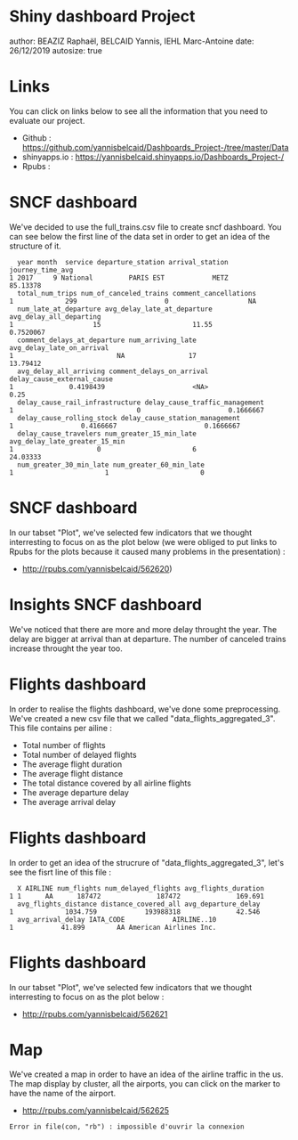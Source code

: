 Shiny dashboard Project
========================================================
author: BEAZIZ Raphaël, BELCAID Yannis, IEHL Marc-Antoine
date: 26/12/2019
autosize: true


Links
========================================================

You can click on links below to see all the information that you need to evaluate our project. 

-  Github : https://github.com/yannisbelcaid/Dashboards_Project-/tree/master/Data
-  shinyapps.io : https://yannisbelcaid.shinyapps.io/Dashboards_Project-/
-  Rpubs : 


SNCF dashboard
========================================================

We've decided to use the full_trains.csv file to create sncf dashboard.
You can see below the first line of the data set in order to get an idea of the structure of it. 

```
  year month  service departure_station arrival_station journey_time_avg
1 2017     9 National         PARIS EST            METZ         85.13378
  total_num_trips num_of_canceled_trains comment_cancellations
1             299                      0                    NA
  num_late_at_departure avg_delay_late_at_departure avg_delay_all_departing
1                    15                       11.55               0.7520067
  comment_delays_at_departure num_arriving_late avg_delay_late_on_arrival
1                          NA                17                  13.79412
  avg_delay_all_arriving comment_delays_on_arrival delay_cause_external_cause
1              0.4198439                      <NA>                       0.25
  delay_cause_rail_infrastructure delay_cause_traffic_management
1                               0                      0.1666667
  delay_cause_rolling_stock delay_cause_station_management
1                 0.4166667                      0.1666667
  delay_cause_travelers num_greater_15_min_late avg_delay_late_greater_15_min
1                     0                       6                      24.03333
  num_greater_30_min_late num_greater_60_min_late
1                       1                       0
```

SNCF dashboard 
========================================================

In our tabset "Plot", we've selected few indicators that we thought interresting to focus on as the plot below (we were obliged to put links to Rpubs for the plots because it caused many problems in the presentation) : 
-  http://rpubs.com/yannisbelcaid/562620) 


Insights SNCF dashboard
========================================================
We've noticed that there are more and more delay throught the year. The delay are bigger at arrival than at departure. The number of canceled trains increase throught the year too. 


Flights dashboard 
========================================================

In order to realise the flights dashboard, we've done some preprocessing. 
We've created a new csv file that we called "data_flights_aggregated_3".
This file contains per ailine : 
 - Total number of flights 
 - Total number of delayed flights 
 - The average flight duration 
 - The average flight distance 
 - The total distance covered by all airline flights 
 - The average departure delay 
 - The average arrival delay


Flights dashboard 
========================================================
 
In order to get an idea of the strucrure of "data_flights_aggregated_3", let's see the fisrt line of this file :  

```
  X AIRLINE num_flights num_delayed_flights avg_flights_duration
1 1      AA      187472              187472              169.691
  avg_flights_distance distance_covered_all avg_departure_delay
1             1034.759            193988318              42.546
  avg_arrival_delay IATA_CODE            AIRLINE..10
1            41.899        AA American Airlines Inc.
```

Flights dashboard 
========================================================

In our tabset "Plot", we've selected few indicators that we thought interresting to focus on as the plot below : 
- http://rpubs.com/yannisbelcaid/562621




Map  
========================================================

We've created a map in order to have an idea of the airline traffic in the us. 
The map display by cluster, all the airports, you can click on the marker to have the name of the airport. 

- http://rpubs.com/yannisbelcaid/562625 



```
Error in file(con, "rb") : impossible d'ouvrir la connexion
```
